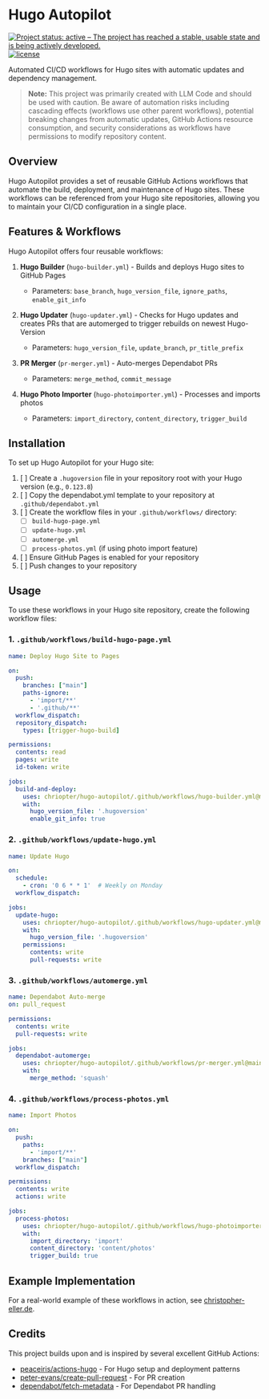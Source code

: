 # Hugo Autopilot

[![Project status: active – The project has reached a stable, usable state and is being actively developed.](https://www.repostatus.org/badges/latest/active.svg)](https://www.repostatus.org/#active)
[![license](https://img.shields.io/github/license/chriopter/hugo-autopilot.svg)](https://github.com/chriopter/hugo-autopilot/blob/main/LICENSE)

Automated CI/CD workflows for Hugo sites with automatic updates and dependency management.

> **Note:** This project was primarily created with LLM Code and should be used with caution. Be aware of automation risks including cascading effects (workflows use other parent workflows), potential breaking changes from automatic updates, GitHub Actions resource consumption, and security considerations as workflows have permissions to modify repository content.

## Overview

Hugo Autopilot provides a set of reusable GitHub Actions workflows that automate the build, deployment, and maintenance of Hugo sites. These workflows can be referenced from your Hugo site repositories, allowing you to maintain your CI/CD configuration in a single place.

## Features & Workflows

Hugo Autopilot offers four reusable workflows:

1. **Hugo Builder** (`hugo-builder.yml`) - Builds and deploys Hugo sites to GitHub Pages
   - Parameters: `base_branch`, `hugo_version_file`, `ignore_paths`, `enable_git_info`

2. **Hugo Updater** (`hugo-updater.yml`) - Checks for Hugo updates and creates PRs that are automerged to trigger rebuilds on newest Hugo-Version
   - Parameters: `hugo_version_file`, `update_branch`, `pr_title_prefix`

3. **PR Merger** (`pr-merger.yml`) - Auto-merges Dependabot PRs
   - Parameters: `merge_method`, `commit_message`

4. **Hugo Photo Importer** (`hugo-photoimporter.yml`) - Processes and imports photos
   - Parameters: `import_directory`, `content_directory`, `trigger_build`

## Installation

To set up Hugo Autopilot for your Hugo site:

1. [ ] Create a `.hugoversion` file in your repository root with your Hugo version (e.g., `0.123.8`)
2. [ ] Copy the dependabot.yml template to your repository at `.github/dependabot.yml`
3. [ ] Create the workflow files in your `.github/workflows/` directory:
   - [ ] `build-hugo-page.yml`
   - [ ] `update-hugo.yml`
   - [ ] `automerge.yml`
   - [ ] `process-photos.yml` (if using photo import feature)
4. [ ] Ensure GitHub Pages is enabled for your repository
5. [ ] Push changes to your repository

## Usage

To use these workflows in your Hugo site repository, create the following workflow files:

### 1. `.github/workflows/build-hugo-page.yml`

```yaml
name: Deploy Hugo Site to Pages

on:
  push:
    branches: ["main"]
    paths-ignore:
      - 'import/**'
      - '.github/**'
  workflow_dispatch:
  repository_dispatch:
    types: [trigger-hugo-build]

permissions:
  contents: read
  pages: write
  id-token: write

jobs:
  build-and-deploy:
    uses: chriopter/hugo-autopilot/.github/workflows/hugo-builder.yml@main
    with:
      hugo_version_file: '.hugoversion'
      enable_git_info: true
```

### 2. `.github/workflows/update-hugo.yml`

```yaml
name: Update Hugo

on:
  schedule:
    - cron: '0 6 * * 1'  # Weekly on Monday
  workflow_dispatch:

jobs:
  update-hugo:
    uses: chriopter/hugo-autopilot/.github/workflows/hugo-updater.yml@main
    with:
      hugo_version_file: '.hugoversion'
    permissions:
      contents: write
      pull-requests: write
```

### 3. `.github/workflows/automerge.yml`

```yaml
name: Dependabot Auto-merge
on: pull_request

permissions:
  contents: write
  pull-requests: write

jobs:
  dependabot-automerge:
    uses: chriopter/hugo-autopilot/.github/workflows/pr-merger.yml@main
    with:
      merge_method: 'squash'
```

### 4. `.github/workflows/process-photos.yml`

```yaml
name: Import Photos

on:
  push:
    paths:
      - 'import/**'
    branches: ["main"]
  workflow_dispatch:

permissions:
  contents: write
  actions: write

jobs:
  process-photos:
    uses: chriopter/hugo-autopilot/.github/workflows/hugo-photoimporter.yml@main
    with:
      import_directory: 'import'
      content_directory: 'content/photos'
      trigger_build: true
```

## Example Implementation

For a real-world example of these workflows in action, see [christopher-eller.de](https://github.com/chriopter/christopher-eller.de).

## Credits

This project builds upon and is inspired by several excellent GitHub Actions:

- [peaceiris/actions-hugo](https://github.com/peaceiris/actions-hugo) - For Hugo setup and deployment patterns
- [peter-evans/create-pull-request](https://github.com/peter-evans/create-pull-request) - For PR creation
- [dependabot/fetch-metadata](https://github.com/dependabot/fetch-metadata) - For Dependabot PR handling